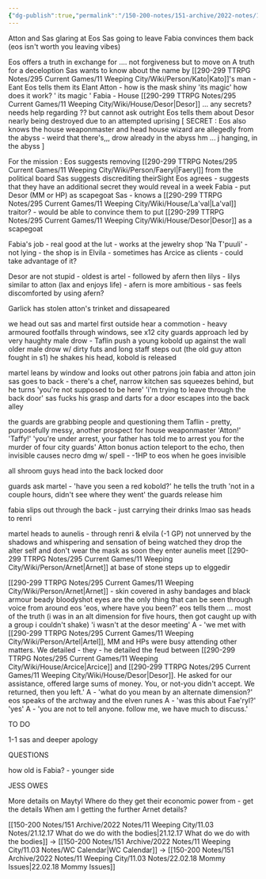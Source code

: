 ```yaml
---
{"dg-publish":true,"permalink":"/150-200-notes/151-archive/2022-notes/11-weeping-city/11-03-notes/22-01-10-talking-for-hours/"}
---
```



Atton and Sas glaring at Eos
Sas going to leave
	Fabia convinces them back (eos isn't worth you leaving vibes)

Eos offers a truth in exchange for .... not forgiveness but to move on
	A truth for a deceloption
Sas wants to know about the name by [[290-299 TTRPG Notes/295 Current Games/11 Weeping City/Wiki/Person/Kato\|Kato]]'s man - Eant
	Eos tells them its Elant
Atton - how is the mask shiny 
	'its magic'
	how does it work?
	' its magic '
Fabia - House [[290-299 TTRPG Notes/295 Current Games/11 Weeping City/Wiki/House/Desor\|Desor]] ... any secrets?
	needs help regarding ?? but cannot ask outright
	Eos tells them about Desor nearly being destroyed due to an attempted uprising
	[ SECRET : Eos also knows the house weaponmaster and head house wizard are allegedly from the abyss - weird that there's,,, drow already in the abyss hm ... j hanging, in the abyss ]

For the mission :
Eos suggests removing [[290-299 TTRPG Notes/295 Current Games/11 Weeping City/Wiki/Person/Faeryl\|Faeryl]] from the political board
	Sas suggests discrediting theirSight
	Eos agrees - suggests that they have an additional secret they would reveal in a week
Fabia - put Desor (MM or HP) as scapegoat
	Sas - knows a [[290-299 TTRPG Notes/295 Current Games/11 Weeping City/Wiki/House/La'val\|La'val]] traitor? - would be able to convince them to put [[290-299 TTRPG Notes/295 Current Games/11 Weeping City/Wiki/House/Desor\|Desor]] as a scapegoat

Fabia's job - real good at the lut
	- works at the jewelry shop 'Na T'puuli'
	- not lying - the shop is in Elvila
	- sometimes has Arcice as clients
		- could take advantage of it?

Desor are not stupid
	- oldest is artel
	- followed by afern then lilys 
		- lilys similar to atton (lax and enjoys life)
		- afern is more ambitious
	- sas feels discomforted by using afern?

Garlick has stolen atton's trinket and dissapeared

we head out
	sas and martel first
	outside hear a commotion - heavy armoured footfalls
	through windows, see x12 city guards approach
		led by very haughty male drow - Taflin
		push a young kobold up against the wall
		older male drow w/ dirty futs and long staff steps out (the old guy atton fought in s1)
			he shakes his head, kobold is released

martel leans by window and looks out
other patrons join
fabia and atton join
sas goes to back - there's a chef, narrow kitchen
	sas squeezes behind, but he turns
		'you're not supposed to be here'
		'i'm trying to leave through the back door'
		sas fucks his grasp and darts for a door
			escapes into the back alley

the guards are grabbing people and questioning them
	Taflin - pretty, purposefully messy, another prospect for house weaponmaster
	'Atton!' 'Taffy!'
	'you're under arrest, your father has told me to arrest you for the murder of four city guards'
Atton bonus action teleport to the echo, then invisible
	causes necro dmg w/ spell - -1HP to eos when he goes invisible

all shroom guys head into the back
	locked door

guards ask martel - 'have you seen a red kobold?'
	he tells the truth 'not in a couple hours, didn't see where they went'
	the guards release him

fabia slips out through the back - just carrying their drinks lmao
sas heads to renri

martel heads to aunelis - through renri & elvila (-1 GP)
	not unnerved by the shadows and whispering and sensation of being watched
	they drop the alter self and don't wear the mask as soon they enter aunelis
	meet [[290-299 TTRPG Notes/295 Current Games/11 Weeping City/Wiki/Person/Arnet\|Arnet]] at base of stone steps up to elggedir

[[290-299 TTRPG Notes/295 Current Games/11 Weeping City/Wiki/Person/Arnet\|Arnet]] - skin covered in ashy bandages and black armour
	beady bloodyshot eyes are the only thing that can be seen through
	voice from around eos 
		'eos, where have you been?'
		eos tells them ... most of the truth (i was in an alt dimension for five hours, then got caught up with a group i couldn't shake)
			'i wasn't at the desor meeting'
		A - 'we met with [[290-299 TTRPG Notes/295 Current Games/11 Weeping City/Wiki/Person/Artel\|Artel]], MM and HPs were busy attending other matters. We detailed - they - he detailed the feud between [[290-299 TTRPG Notes/295 Current Games/11 Weeping City/Wiki/House/Arcice\|Arcice]] and [[290-299 TTRPG Notes/295 Current Games/11 Weeping City/Wiki/House/Desor\|Desor]]. He asked for our assistance, offered large sums of money. You, or not-you didn't accept. We returned, then you left.'
		A - 'what do you mean by an alternate dimension?'
			eos speaks of the archway and the elven runes
		A - 'was this about Fae'ryl?'
			'yes'
		A - 'you are not to tell anyone. follow me, we have much to discuss.'


TO DO

1-1 sas and deeper apology

QUESTIONS

how old is Fabia? - younger side

JESS OWES 

More details on Maytyl
Where do they get their economic power from - get the details
When am I getting the further Arnet details?

[[150-200 Notes/151 Archive/2022 Notes/11 Weeping City/11.03 Notes/21.12.17 What do we do with the bodies\|21.12.17 What do we do with the bodies]] -> [[150-200 Notes/151 Archive/2022 Notes/11 Weeping City/11.03 Notes/WC Calendar\|WC Calendar]] -> [[150-200 Notes/151 Archive/2022 Notes/11 Weeping City/11.03 Notes/22.02.18 Mommy Issues\|22.02.18 Mommy Issues]]